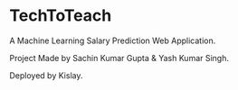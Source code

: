 # TechToTeach
A Machine Learning Salary Prediction Web Application.

Project Made by Sachin Kumar Gupta & Yash Kumar Singh.

Deployed by Kislay.
